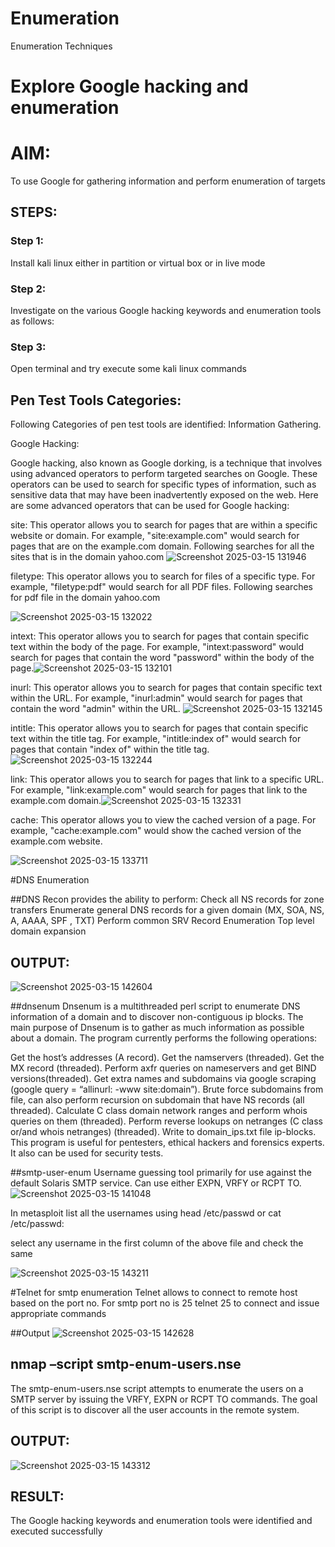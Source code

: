# Enumeration
Enumeration Techniques

# Explore Google hacking and enumeration 

# AIM:

To use Google for gathering information and perform enumeration of targets

## STEPS:

### Step 1:

Install kali linux either in partition or virtual box or in live mode

### Step 2:

Investigate on the various Google hacking keywords and enumeration tools as follows:


### Step 3:
Open terminal and try execute some kali linux commands

## Pen Test Tools Categories:  

Following Categories of pen test tools are identified:
Information Gathering.

Google Hacking:

Google hacking, also known as Google dorking, is a technique that involves using advanced operators to perform targeted searches on Google. These operators can be used to search for specific types of information, such as sensitive data that may have been inadvertently exposed on the web. Here are some advanced operators that can be used for Google hacking:

site: This operator allows you to search for pages that are within a specific website or domain. For example, "site:example.com" would search for pages that are on the example.com domain.
Following searches for all the sites that is in the domain yahoo.com
![Screenshot 2025-03-15 131946](https://github.com/user-attachments/assets/35e39e75-eaed-4feb-b4c0-7e5203a1950c)


filetype: This operator allows you to search for files of a specific type. For example, "filetype:pdf" would search for all PDF files.
Following searches for pdf file in the domain yahoo.com

![Screenshot 2025-03-15 132022](https://github.com/user-attachments/assets/c75c4c8c-46d0-42e6-9ec8-1b4e5f636706)


intext: This operator allows you to search for pages that contain specific text within the body of the page. For example, "intext:password" would search for pages that contain the word "password" within the body of the page.![Screenshot 2025-03-15 132101](https://github.com/user-attachments/assets/eb76479f-14ee-4176-96df-09ef2cacd450)



inurl: This operator allows you to search for pages that contain specific text within the URL. For example, "inurl:admin" would search for pages that contain the word "admin" within the URL.
![Screenshot 2025-03-15 132145](https://github.com/user-attachments/assets/4193a3a8-7033-4860-b571-c6a2c2a9e99e)


intitle: This operator allows you to search for pages that contain specific text within the title tag. For example, "intitle:index of" would search for pages that contain "index of" within the title tag.
![Screenshot 2025-03-15 132244](https://github.com/user-attachments/assets/78402874-17e4-47ad-be7f-a385f06fea66)


link: This operator allows you to search for pages that link to a specific URL. For example, "link:example.com" would search for pages that link to the example.com domain.![Screenshot 2025-03-15 132331](https://github.com/user-attachments/assets/06e930f3-4da6-4345-a82f-0b35e75cf476)


cache: This operator allows you to view the cached version of a page. For example, "cache:example.com" would show the cached version of the example.com website.

 ![Screenshot 2025-03-15 133711](https://github.com/user-attachments/assets/ee3fd5a0-a93d-4c35-bfdc-3809a1caac0a)

#DNS Enumeration


##DNS Recon
provides the ability to perform:
Check all NS records for zone transfers
Enumerate general DNS records for a given domain (MX, SOA, NS, A, AAAA, SPF , TXT)
Perform common SRV Record Enumeration
Top level domain expansion
## OUTPUT:



![Screenshot 2025-03-15 142604](https://github.com/user-attachments/assets/b44f32a1-6404-4989-b91f-1f9b08cd4822)






##dnsenum
Dnsenum is a multithreaded perl script to enumerate DNS information of a domain and to discover non-contiguous ip blocks. The main purpose of Dnsenum is to gather as much information as possible about a domain. The program currently performs the following operations:

Get the host’s addresses (A record).
Get the namservers (threaded).
Get the MX record (threaded).
Perform axfr queries on nameservers and get BIND versions(threaded).
Get extra names and subdomains via google scraping (google query = “allinurl: -www site:domain”).
Brute force subdomains from file, can also perform recursion on subdomain that have NS records (all threaded).
Calculate C class domain network ranges and perform whois queries on them (threaded).
Perform reverse lookups on netranges (C class or/and whois netranges) (threaded).
Write to domain_ips.txt file ip-blocks.
This program is useful for pentesters, ethical hackers and forensics experts. It also can be used for security tests.


##smtp-user-enum
Username guessing tool primarily for use against the default Solaris SMTP service. Can use either EXPN, VRFY or RCPT TO.
![Screenshot 2025-03-15 141048](https://github.com/user-attachments/assets/7cff3776-3eaa-40c0-8d2a-0338c4785932)



In metasploit list all the usernames using head /etc/passwd or cat /etc/passwd:

select any username in the first column of the above file and check the same

![Screenshot 2025-03-15 143211](https://github.com/user-attachments/assets/2d034559-610d-4e55-949b-b23acbb1f22f)

#Telnet for smtp enumeration
Telnet allows to connect to remote host based on the port no. For smtp port no is 25
telnet <host address> 25 to connect
and issue appropriate commands
  
 ##Output
![Screenshot 2025-03-15 142628](https://github.com/user-attachments/assets/13fc3f91-e761-4c9b-a1a8-c24df5c687a2)


## nmap –script smtp-enum-users.nse <hostname>

The smtp-enum-users.nse script attempts to enumerate the users on a SMTP server by issuing the VRFY, EXPN or RCPT TO commands. The goal of this script is to discover all the user accounts in the remote system.


## OUTPUT:
![Screenshot 2025-03-15 143312](https://github.com/user-attachments/assets/674f1fd4-2769-4d36-84e3-64780ca9e665)


## RESULT:
The Google hacking keywords and enumeration tools were identified and executed successfully

